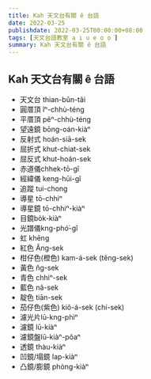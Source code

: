 ```yaml
---
title: Kah 天文台有關 ê 台語
date: 2022-03-25
publishdate: 2022-03-25T00:00:00+08:00
tags: [天文台語教室 a i u e o o͘]
summary: Kah 天文台有關 ê 台語
---
```


## Kah 天文台有關 ê 台語
- 天文台 thian-bûn-tâi
- 圓厝頂 îⁿ-chhù-téng
- 平厝頂 pêⁿ-chhù-téng
- 望遠鏡 bōng-oán-kiàⁿ
- 反射式 hoán-siā-sek
- 屈折式 khut-chiat-sek
- 屈反式 khut-hoán-sek
- 赤道儀chhek-tō-gî
- 經緯儀 keng-hūi-gî
- 追蹤 tui-chong
- 導星 tō-chhiⁿ
- 導星鏡 tō-chhiⁿ-kiàⁿ
- 目鏡bo̍k-kiàⁿ
- 光譜儀kng-phó͘-gî
- 虹 khēng
- 紅色 Âng-sek
- 柑仔色(橙色) kam-á-sek (têng-sek)
- 黃色 n̂g-sek
- 青色 chhiⁿ-sek
- 藍色 nâ-sek
- 靛色 tiān-sek
- 茄仔色(紫色) kiô-á-sek (chí-sek)
- 濾光片lū-kng-phìⁿ
- 濾鏡 lū-kiàⁿ
- 濾鏡盤lū-kiàⁿ-pôaⁿ
- 透鏡 thàu-kiàⁿ
- 凹鏡/塌鏡 lap-kiàⁿ
- 凸鏡/膨鏡 phòng-kiàⁿ
